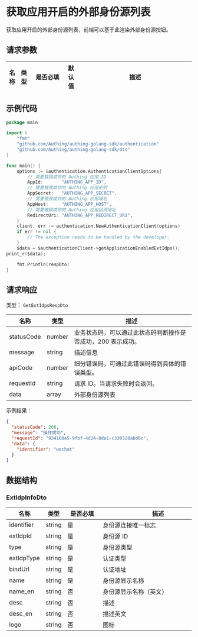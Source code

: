 # 获取应用开启的外部身份源列表

<!--
  警告⚠️：
  不要直接修改该文档，
  https://github.com/Authing/authing-docs-factory
  使用该项目进行生成
-->

<LastUpdated />

获取应用开启的外部身份源列表，前端可以基于此渲染外部身份源按钮。

## 请求参数

| 名称 | 类型 | <div style="width:80px">是否必填</div> | 默认值 | <div style="width:300px">描述</div> | <div style="width:200px"></div>示例值</div> |
| ---- | ---- | ---- | ---- | ---- | ---- |




## 示例代码

```go
package main

import (
	"fmt"
	"github.com/Authing/authing-golang-sdk/authentication"
	"github.com/Authing/authing-golang-sdk/dto"
)

func main() {
	options := &authentication.AuthenticationClientOptions{
        // 需要替换成你的 Authing 应用 ID
		AppId:       "AUTHING_APP_ID",
        // 需要替换成你的 Authing 应用密钥
		AppSecret:   "AUTHING_APP_SECRET",
        // 需要替换成你的 Authing 应用域名
		AppHost:     "AUTHING_APP_HOST",
        // 需要替换成你的 Authing 应用回调地址
		RedirectUri: "AUTHING_APP_REDIRECT_URI",
	}
	client, err := authentication.NewAuthenticationClient(options)
	if err != nil {
		// The exception needs to be handled by the developer.
	}
	$data = $authenticationClient->getApplicationEnabledExtIdps();
print_r($data);

	fmt.Println(respDto)
}

```




## 请求响应

类型： `GetExtIdpsRespDto`

| 名称 | 类型 | 描述 |
| ---- | ---- | ---- |
| statusCode | number | 业务状态码，可以通过此状态码判断操作是否成功，200 表示成功。 |
| message | string | 描述信息 |
| apiCode | number | 细分错误码，可通过此错误码得到具体的错误类型。 |
| requestId | string | 请求 ID。当请求失败时会返回。 |
| data | array | 外部身份源列表 |



示例结果：

```json
{
  "statusCode": 200,
  "message": "操作成功",
  "requestId": "934108e5-9fbf-4d24-8da1-c330328abd6c",
  "data": {
    "identifier": "wechat"
  }
}
```

## 数据结构


### <a id="ExtIdpInfoDto"></a> ExtIdpInfoDto

| 名称 | 类型 | <div style="width:80px">是否必填</div> | <div style="width:300px">描述</div> | <div style="width:200px">示例值</div> |
| ---- |  ---- | ---- | ---- | ---- |
| identifier | string | 是 | 身份源连接唯一标志   |  `wechat` |
| extIdpId | string | 是 | 身份源 ID   |  |
| type | string | 是 | 身份源类型   | oidc |
| extIdpType | string | 是 | 认证类型   | social |
| bindUrl | string | 是 | 认证地址   |  |
| name | string | 是 | 身份源显示名称   |  |
| name_en | string | 否 | 身份源显示名称（英文）   |  |
| desc | string | 否 | 描述   |  |
| desc_en | string | 否 | 描述英文   |  |
| logo | string | 否 | 图标   |  |



